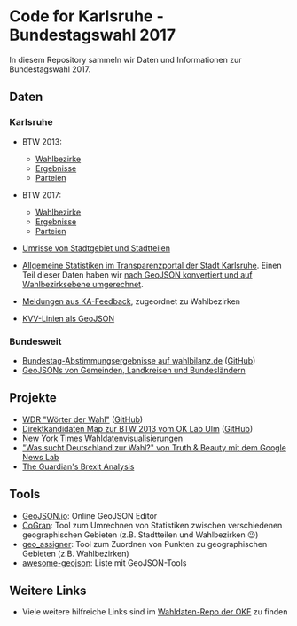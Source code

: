 # Code for Karlsruhe - Bundestagswahl 2017

In diesem Repository sammeln wir Daten und Informationen zur Bundestagswahl 2017.

## Daten

### Karlsruhe

* BTW 2013:
    * [Wahlbezirke](daten/karlsruhe/btw2013/bundestagswahl_2013_wahlbezirke.geojson)
    * [Ergebnisse](daten/karlsruhe/btw2013/bundestagswahl_2013_ergebnisse_wahlbezirke.csv)
    * [Parteien](daten/karlsruhe/btw2013/bundestagswahl_2013_parteien.csv)

* BTW 2017:
    * [Wahlbezirke](daten/karlsruhe/btw2017/bundestagswahl_2017_wahlbezirke.geojson)
    * [Ergebnisse](daten/karlsruhe/btw2017/bundestagswahl_2017_ergebnisse_wahlbezirke.csv)
    * [Parteien](daten/karlsruhe/btw2017/bundestagswahl_2017_parteien.csv)

* [Umrisse von Stadtgebiet und Stadtteilen](daten/karlsruhe/umrisse)

* [Allgemeine Statistiken im Transparenzportal der Stadt Karlsruhe](https://transparenz.karlsruhe.de/daten). Einen Teil dieser Daten haben wir [nach GeoJSON konvertiert und auf Wahlbezirksebene umgerechnet](daten/karlsruhe/resampling).

* [Meldungen aus KA-Feedback](daten/karlsruhe/ka-feedback), zugeordnet zu Wahlbezirken

* [KVV-Linien als GeoJSON](daten/karlsruhe/kvv-geojson)

### Bundesweit

* [Bundestag-Abstimmungsergebnisse auf wahlbilanz.de](https://wahlbilanz.de/) ([GitHub](https://github.com/wahlbilanz/wahlbilanz.de))
* [GeoJSONs von Gemeinden, Landkreisen und Bundesländern](http://opendatalab.de/projects/geojson-utilities/)

## Projekte

* [WDR "Wörter der Wahl"](http://data.wdr.de/wdr/nachrichten/landespolitik/landtagswahl/wahlprogramme/) ([GitHub](https://github.com/wdr-data/woerter-der-wahl))
* [Direktkandidaten Map zur BTW 2013 vom OK Lab Ulm](http://www.ulmapi.de/direktkandidaten-map/) ([GitHub](https://github.com/UlmApi/direktkandidaten-map))
* [New York Times Wahldatenvisualisierungen](https://www.nytimes.com/elections/results/president)
* ["Was sucht Deutschland zur Wahl?" von Truth & Beauty mit dem Google News Lab](http://www.2q17.de/#/)
* [The Guardian's Brexit Analysis](https://www.theguardian.com/politics/ng-interactive/2016/jun/23/eu-referendum-live-results-and-analysis)

## Tools

* [GeoJSON.io](https://geojson.io): Online GeoJSON Editor
* [CoGran](https://github.com/berlinermorgenpost/cogran): Tool zum Umrechnen von Statistiken zwischen verschiedenen geographischen Gebieten (z.B. Stadtteilen und Wahlbezirken :wink:)
* [geo_assigner](https://github.com/stadt-karlsruhe/geo_assigner): Tool zum Zuordnen von Punkten zu geographischen Gebieten  (z.B. Wahlbezirken)
* [awesome-geojson](https://github.com/tmcw/awesome-geojson): Liste mit GeoJSON-Tools

## Weitere Links

* Viele weitere hilfreiche Links sind im [Wahldaten-Repo der OKF](https://github.com/okfde/wahldaten) zu finden

